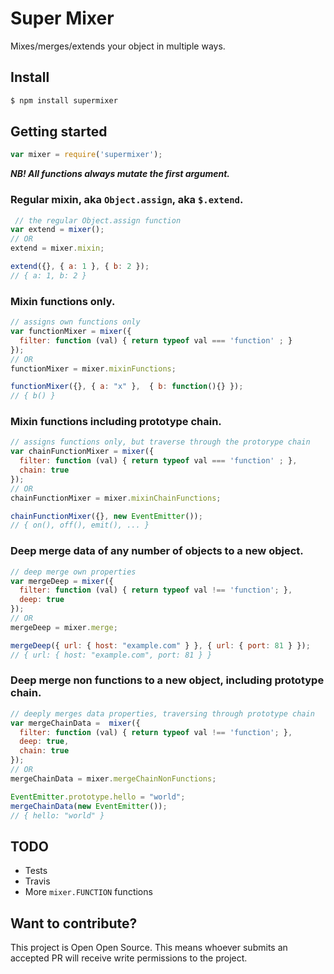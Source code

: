 # Super Mixer

Mixes/merges/extends your object in multiple ways.

## Install
```sh
$ npm install supermixer
```

## Getting started

```js
var mixer = require('supermixer');
```

_**NB! All functions always mutate the first argument.**_

### Regular mixin, aka `Object.assign`, aka `$.extend`.
```js
 // the regular Object.assign function
var extend = mixer();
// OR
extend = mixer.mixin;

extend({}, { a: 1 }, { b: 2 });
// { a: 1, b: 2 }
```

### Mixin functions only.
```js
// assigns own functions only
var functionMixer = mixer({
  filter: function (val) { return typeof val === 'function' ; }
});
// OR
functionMixer = mixer.mixinFunctions;

functionMixer({}, { a: "x" },  { b: function(){} });
// { b() }
```

### Mixin functions including prototype chain.
```js
// assigns functions only, but traverse through the protorype chain
var chainFunctionMixer = mixer({
  filter: function (val) { return typeof val === 'function' ; },
  chain: true
});
// OR
chainFunctionMixer = mixer.mixinChainFunctions;

chainFunctionMixer({}, new EventEmitter());
// { on(), off(), emit(), ... }
```

### Deep merge data of any number of objects to a new object.
```js
// deep merge own properties
var mergeDeep = mixer({
  filter: function (val) { return typeof val !== 'function'; },
  deep: true
});
// OR
mergeDeep = mixer.merge;

mergeDeep({ url: { host: "example.com" } }, { url: { port: 81 } });
// { url: { host: "example.com", port: 81 } }
```

### Deep merge non functions to a new object, including prototype chain.
```js
// deeply merges data properties, traversing through prototype chain
var mergeChainData =  mixer({
  filter: function (val) { return typeof val !== 'function'; },
  deep: true,
  chain: true
});
// OR
mergeChainData = mixer.mergeChainNonFunctions;

EventEmitter.prototype.hello = "world";
mergeChainData(new EventEmitter());
// { hello: "world" }
```

## TODO
* Tests
* Travis
* More `mixer.FUNCTION` functions

## Want to contribute?
This project is Open Open Source. This means whoever submits an accepted PR will receive write permissions to the project.

